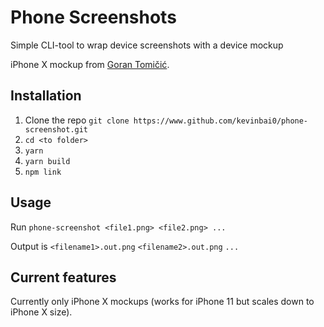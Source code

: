 # Phone Screenshots

Simple CLI-tool to wrap device screenshots with a device mockup

iPhone X mockup from [Goran Tomičić](https://dribbble.com/shots/3815530-Freebie-iPhone-X-mockup-for-Figma).

## Installation

1. Clone the repo `git clone https://www.github.com/kevinbai0/phone-screenshot.git`
2. `cd <to folder>`
3. `yarn`
4. `yarn build`
5. `npm link`

## Usage

Run `phone-screenshot <file1.png> <file2.png> ...`

Output is `<filename1>.out.png` `<filename2>.out.png` `...`

## Current features

Currently only iPhone X mockups (works for iPhone 11 but scales down to iPhone X size).
